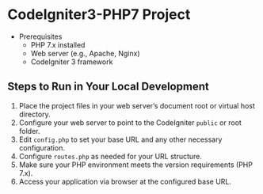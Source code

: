 # CodeIgniter3-PHP7 Project

- Prerequisites
  - PHP 7.x installed
  - Web server (e.g., Apache, Nginx)
  - CodeIgniter 3 framework

## Steps to Run in Your Local Development

1. Place the project files in your web server’s document root or virtual host directory.
2. Configure your web server to point to the CodeIgniter `public` or root folder.
3. Edit `config.php` to set your base URL and any other necessary configuration.
4. Configure `routes.php` as needed for your URL structure.
5. Make sure your PHP environment meets the version requirements (PHP 7.x).
6. Access your application via browser at the configured base URL.
